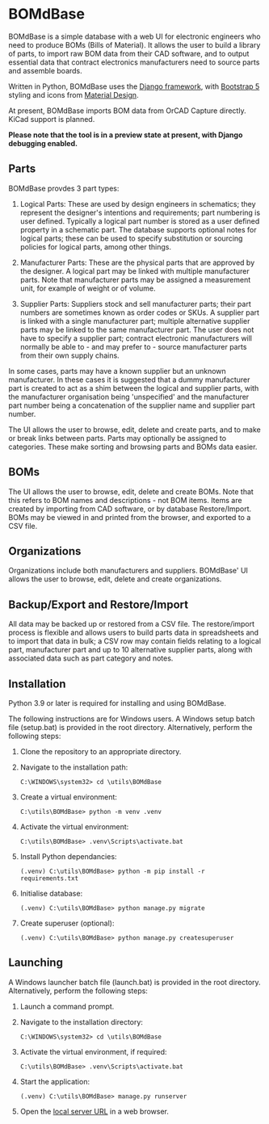 # BOMdBase

BOMdBase is a simple database with a web UI for electronic engineers who need to produce BOMs (Bills of Material). It allows the user to build a library of parts, to import raw BOM data from their CAD software, and to output essential data that contract electronics manufacturers need to source parts and assemble boards.

Written in Python, BOMdBase uses the [Django framework](https://www.djangoproject.com/), with [Bootstrap 5](https://getbootstrap.com/) styling and icons from [Material Design](https://material.io/resources/icons).

At present, BOMdBase imports BOM data from OrCAD Capture directly. KiCad support is planned.

**Please note that the tool is in a preview state at present, with Django debugging enabled.**

## Parts

BOMdBase provdes 3 part types:

1) Logical Parts: These are used by design engineers in schematics; they represent the designer's intentions and requirements; part numbering is user defined. Typically a logical part number is stored as a user defined property in a schematic part. The database supports optional notes for logical parts; these can be used to specify substitution or sourcing policies for logical parts, among other things.

2) Manufacturer Parts: These are the physical parts that are approved by the designer. A logical part may be linked with multiple manufacturer parts. Note that manufacturer parts may be assigned a measurement unit, for example of weight or of volume.

3) Supplier Parts: Suppliers stock and sell manufacturer parts; their part numbers are sometimes known as order codes or SKUs. A supplier part is linked with a single manufacturer part; multiple alternative supplier parts may be linked to the same manufacturer part. The user does not have to specify a supplier part; contract electronic manufacturers will normally be able to - and may prefer to - source manufacturer parts from their own supply chains.

In some cases, parts may have a known supplier but an unknown manufacturer. In these cases it is suggested that a dummy manufacturer part is created to act as a shim between the logical and supplier parts, with the manufacturer organisation being 'unspecified' and the manufacturer part number being a concatenation of the supplier name and supplier part number.

The UI allows the user to browse, edit, delete and create parts, and to make or break links between parts. Parts may optionally be assigned to categories. These make sorting and browsing parts and BOMs data easier.

## BOMs

The UI allows the user to browse, edit, delete and create BOMs. Note that this refers to BOM names and descriptions - not BOM items. Items are created by importing from CAD software, or by database Restore/Import. BOMs may be viewed in and printed from the browser, and exported to a CSV file.

## Organizations

Organizations include both manufacturers and suppliers. BOMdBase' UI allows the user to browse, edit, delete and create organizations.

## Backup/Export and Restore/Import

All data may be backed up or restored from a CSV file. The restore/import process is flexible and allows users to build parts data in spreadsheets and to import that data in bulk; a CSV row may contain fields relating to a logical part, manufacturer part and up to 10 alternative supplier parts, along with associated data such as part category and notes.

## Installation

Python 3.9 or later is required for installing and using BOMdBase.

The following instructions are for Windows users. A Windows setup batch file (setup.bat) is provided in the root directory. Alternatively, perform the following steps:

1. Clone the repository to an appropriate directory.

2. Navigate to the installation path:

     `C:\WINDOWS\system32> cd \utils\BOMdBase`

3. Create a virtual environment:

     `C:\utils\BOMdBase> python -m venv .venv`

4. Activate the virtual environment:

     `C:\utils\BOMdBase> .venv\Scripts\activate.bat`

5. Install Python dependancies:

     `(.venv) C:\utils\BOMdBase> python -m pip install -r requirements.txt`

6. Initialise database:

     `(.venv) C:\utils\BOMdBase> python manage.py migrate`

7. Create superuser (optional):

     `(.venv) C:\utils\BOMdBase> python manage.py createsuperuser`

## Launching

A Windows launcher batch file (launch.bat) is provided in the root directory. Alternatively, perform the following steps:

1. Launch a command prompt.

2. Navigate to the installation directory:

     `C:\WINDOWS\system32> cd \utils\BOMdBase`

3. Activate the virtual environment, if required:

     `C:\utils\BOMdBase> .venv\Scripts\activate.bat`

4. Start the application:

    `(.venv) C:\utils\BOMdBase> manage.py runserver`

5. Open the [local server URL](http://127.0.0.1:8000/) in a web browser.
